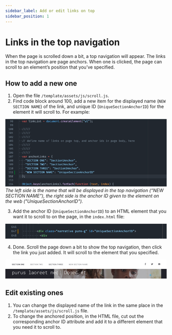 ```yaml
---
sidebar_label: Add or edit links on top
sidebar_position: 1
---
```


# Links in the top navigation

When the page is scrolled down a bit, a top navigation will appear. The links in the top navigation are page anchors. When one is clicked, the page can scroll to an element’s position that you’ve specified.

## How to add a new one

1. Open the file `/template/assets/js/scroll.js`.
2. Find code block around 100, add a new item for the displayed name (`NEW SECTION NAME`) of the link, and unique ID (`UniqueSectionAnchorID`) for the element it will scroll to. For example:

![Image of vs code editing JS](/img/tutorial/add-a-link-js-code.png) _The left side is the name that will be displayed in the top navigation (“NEW SECTION NAME”), the right side is the anchor ID given to the element on the web ("UniqueSectionAnchorID")._

3. Add the anchor ID (`UniqueSectionAnchorID`) to an HTML element that you want it to scroll to on the page, in the `index.html` file:

![Image of vs adding HTML anchor](/img/tutorial/anchor-html.png)

4. Done. Scroll the page down a bit to show the top navigation, then click the link you just added. It will scroll to the element that you specified.

![Image of HTML page](/img/tutorial/nav-new-link.png)

## Edit existing ones

1. You can change the displayed name of the link in the same place in the `/template/assets/js/scroll.js` file.
2. To change the anchored position, in the HTML file, cut out the corresponding anchor ID attribute and add it to a different element that you need it to scroll to.
